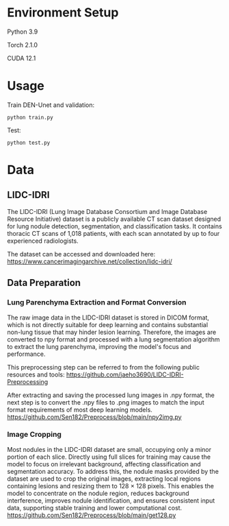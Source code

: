 # Environment Setup

Python 3.9

Torch 2.1.0

CUDA 12.1

# Usage

Train DEN-Unet and validation:

`python train.py`

Test:

`python test.py`

# Data

## LIDC-IDRI

The LIDC-IDRI (Lung Image Database Consortium and Image Database Resource Initiative) dataset is a publicly available CT scan dataset designed for lung nodule detection, segmentation, and classification tasks. It contains thoracic CT scans of 1,018 patients, with each scan annotated by up to four experienced radiologists.

The dataset can be accessed and downloaded here: https://www.cancerimagingarchive.net/collection/lidc-idri/

## Data Preparation

### Lung Parenchyma Extraction and Format Conversion

The raw image data in the LIDC-IDRI dataset is stored in DICOM format, which is not directly suitable for deep learning and contains substantial non-lung tissue that may hinder lesion learning. Therefore, the images are converted to npy format and processed with a lung segmentation algorithm to extract the lung parenchyma, improving the model's focus and performance.

This preprocessing step can be referred to from the following public resources and tools: https://github.com/jaeho3690/LIDC-IDRI-Preprocessing

After extracting and saving the processed lung images in .npy format, the next step is to convert the .npy files to .png images to match the input format requirements of most deep learning models. https://github.com/Sen182/Preprocess/blob/main/npy2img.py

### Image Cropping

Most nodules in the LIDC-IDRI dataset are small, occupying only a minor portion of each slice. Directly using full slices for training may cause the model to focus on irrelevant background, affecting classification and segmentation accuracy. To address this, the nodule masks provided by the dataset are used to crop the original images, extracting local regions containing lesions and resizing them to 128 × 128 pixels. This enables the model to concentrate on the nodule region, reduces background interference, improves nodule identification, and ensures consistent input data, supporting stable training and lower computational cost. https://github.com/Sen182/Preprocess/blob/main/get128.py
